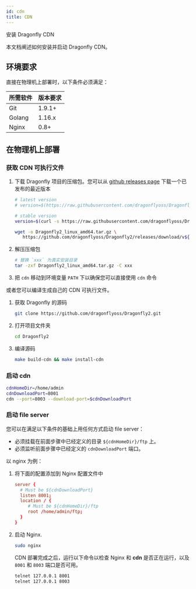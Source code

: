 ```yaml
---
id: cdn
title: CDN
---
```


安装 Dragonfly CDN

本文档阐述如何安装并启动 Dragonfly CDN。

## 环境要求

直接在物理机上部署时，以下条件必须满足：

| 所需软件 | 版本要求 |
| -------- | -------- |
| Git      | 1.9.1+   |
| Golang   | 1.16.x   |
| Nginx    | 0.8+     |

## 在物理机上部署

### 获取 CDN 可执行文件

1. 下载 Dragonfly 项目的压缩包。您可以从
   [github releases page](https://github.com/dragonflyoss/Dragonfly2/releases)
   下载一个已发布的最近版本

   ```sh
   # latest version
   # version=$(https://raw.githubusercontent.com/dragonflyoss/Dragonfly2/main/version/version.latest)

   # stable version
   version=$(curl -s https://raw.githubusercontent.com/dragonflyoss/Dragonfly2/main/version/version.stable)

   wget -o Dragonfly2_linux_amd64.tar.gz \
      https://github.com/dragonflyoss/Dragonfly2/releases/download/v${version}/Dragonfly2_${version}_linux_amd64.tar.gz
   ```

2. 解压压缩包

   ```bash
   # 替换 `xxx` 为真实安装目录
   tar -zxf Dragonfly2_linux_amd64.tar.gz -C xxx
   ```

3. 把 `cdn` 移动到环境变量 `PATH` 下以确保您可以直接使用 `cdn` 命令

或者您可以编译生成自己的 CDN 可执行文件。

1. 获取 Dragonfly 的源码

   ```sh
   git clone https://github.com/dragonflyoss/Dragonfly2.git
   ```

2. 打开项目文件夹

   ```sh
   cd Dragonfly2
   ```

3. 编译源码

   ```sh
   make build-cdn && make install-cdn
   ```

### 启动 cdn

```sh
cdnHomeDir=/home/admin
cdnDownloadPort=8001
cdn --port=8003 --download-port=$cdnDownloadPort
```

### 启动 file server

您可以在满足以下条件的基础上用任何方式启动 file server：

- 必须挂载在前面步骤中已经定义的目录 `${cdnHomeDir}/ftp` 上。
- 必须监听前面步骤中已经定义的 `cdnDownloadPort` 端口。

以 nginx 为例：

1. 将下面的配置添加到 Nginx 配置文件中

   ```conf
   server {
     # Must be ${cdnDownloadPort}
     listen 8001;
     location / {
        # Must be ${cdnHomeDir}/ftp
        root /home/admin/ftp;
     }
   }
   ```

2. 启动 Nginx.

   ```sh
   sudo nginx
   ```

   CDN 部署完成之后，运行以下命令以检查 Nginx 和 **cdn** 是否正在运行，以及 `8001` 和 `8003` 端口是否可用。

   ```sh
   telnet 127.0.0.1 8001
   telnet 127.0.0.1 8003
   ```
